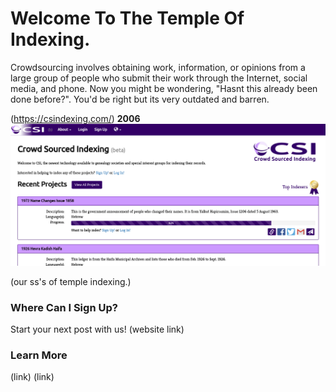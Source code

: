 # Welcome To The Temple Of Indexing. 

Crowdsourcing involves obtaining work, information, or opinions from a large group of people who submit their work through the Internet, social media, and phone.
Now you might be wondering, "Hasnt this already been done before?". You'd be right but its very outdated and barren. 

(https://csindexing.com/) **2006**
![alt text](oldcsi.png)

(our ss's of temple indexing.)

### Where Can I Sign Up?
Start your next post with us! (website link)

### Learn More
(link)
(link)
